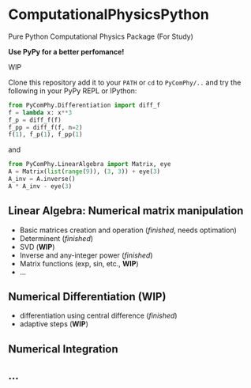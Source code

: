 # ComputationalPhysicsPython
Pure Python Computational Physics Package (For Study)

**Use PyPy for a better perfomance!** 

WIP

Clone this repository add it to your `PATH` or `cd` to `PyComPhy/..` and try the following in your PyPy REPL or IPython:

```python
from PyComPhy.Differentiation import diff_f
f = lambda x: x**3
f_p = diff_f(f)
f_pp = diff_f(f, n=2)
f(1), f_p(1), f_pp(1)
```

and

```python
from PyComPhy.LinearAlgebra import Matrix, eye
A = Matrix(list(range(9)), (3, 3)) + eye(3)
A_inv = A.inverse()
A * A_inv - eye(3)
```

## Linear Algebra: Numerical matrix manipulation
* Basic matrices creation and operation (*finished*, needs optimation)
* Determinent (*finished*) 
* SVD (**WIP**)
* Inverse and any-integer power (*finished*)
* Matrix functions (exp, sin, etc., **WIP**)
* ...
## Numerical Differentiation (WIP)
* differentiation using central difference (*finished*)
* adaptive steps (**WIP**)
## Numerical Integration
## ...
